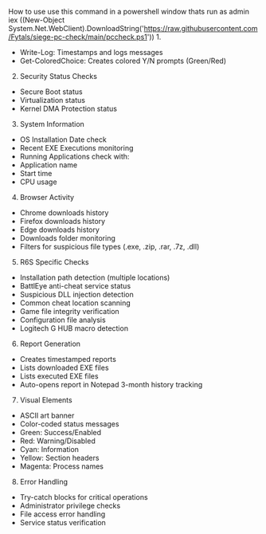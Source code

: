 How to use
use this command in a powershell window thats run as admin 
iex ((New-Object System.Net.WebClient).DownloadString('https://raw.githubusercontent.com/Fytals/siege-pc-check/main/pccheck.ps1'))
1.
- Write-Log: Timestamps and logs messages
- Get-ColoredChoice: Creates colored Y/N prompts (Green/Red)
2. Security Status Checks
- Secure Boot status
- Virtualization status
- Kernel DMA Protection status
3. System Information
- OS Installation Date check
- Recent EXE Executions monitoring
- Running Applications check with:
- Application name
- Start time
- CPU usage
4. Browser Activity
- Chrome downloads history
- Firefox downloads history
- Edge downloads history
- Downloads folder monitoring
- Filters for suspicious file types (.exe, .zip, .rar, .7z, .dll)
5. R6S Specific Checks
- Installation path detection (multiple locations)
- BattlEye anti-cheat service status
- Suspicious DLL injection detection
- Common cheat location scanning
- Game file integrity verification
- Configuration file analysis
- Logitech G HUB macro detection
6. Report Generation
- Creates timestamped reports
- Lists downloaded EXE files
- Lists executed EXE files
- Auto-opens report in Notepad
3-month history tracking
7. Visual Elements
- ASCII art banner
- Color-coded status messages
- Green: Success/Enabled
- Red: Warning/Disabled
- Cyan: Information
- Yellow: Section headers
- Magenta: Process names
8. Error Handling
- Try-catch blocks for critical operations
- Administrator privilege checks
- File access error handling
- Service status verification
